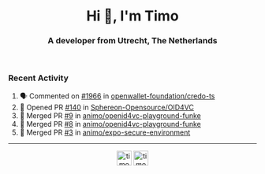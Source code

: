 <h1 align="center">Hi 👋, I'm Timo</h1>
<h3 align="center">A developer from Utrecht, The Netherlands</h3>
<br/>
<!-- https://github.com/rahuldkjain/github-profile-readme-generator --!>

<!--  <p align="left"><img src="https://github-readme-stats.vercel.app/api?username=timoglastra&show_icons=true&count_private=true&" alt="timoglastra" /></p> --!>

<!--
Github language stats
<p align="left"><img src="https://github-readme-stats.vercel.app/api/top-langs/?username=timoglastra&layout=compact" alt="timoglastra" /><p>
-->

<!-- Codestats language stats -->
<!-- <p align="left"><img src="https://codestats-readme.vercel.app/api/top-langs/?username=timoglastra&layout=compact&language_count=12" alt="timoglastra" /><p>    --!>
  
<h3>Recent Activity</h3>

<!--START_SECTION:activity-->
1. 🗣 Commented on [#1966](https://github.com/openwallet-foundation/credo-ts/pull/1966#issuecomment-2266661795) in [openwallet-foundation/credo-ts](https://github.com/openwallet-foundation/credo-ts)
2. 💪 Opened PR [#140](https://github.com/Sphereon-Opensource/OID4VC/pull/140) in [Sphereon-Opensource/OID4VC](https://github.com/Sphereon-Opensource/OID4VC)
3. 🎉 Merged PR [#9](https://github.com/animo/openid4vc-playground-funke/pull/9) in [animo/openid4vc-playground-funke](https://github.com/animo/openid4vc-playground-funke)
4. 🎉 Merged PR [#8](https://github.com/animo/openid4vc-playground-funke/pull/8) in [animo/openid4vc-playground-funke](https://github.com/animo/openid4vc-playground-funke)
5. 🎉 Merged PR [#3](https://github.com/animo/expo-secure-environment/pull/3) in [animo/expo-secure-environment](https://github.com/animo/expo-secure-environment)
<!--END_SECTION:activity-->

---

<p align="center">
<a href="https://twitter.com/timoglastra" target="blank"><img align="center" src="https://cdn.jsdelivr.net/npm/simple-icons@3.0.1/icons/twitter.svg" alt="timoglastra" height="30" width="30" /></a>
<a href="https://linkedin.com/in/timoglastra" target="blank"><img align="center" src="https://cdn.jsdelivr.net/npm/simple-icons@3.0.1/icons/linkedin.svg" alt="timoglastra" height="30" width="30" /></a>
</p>



